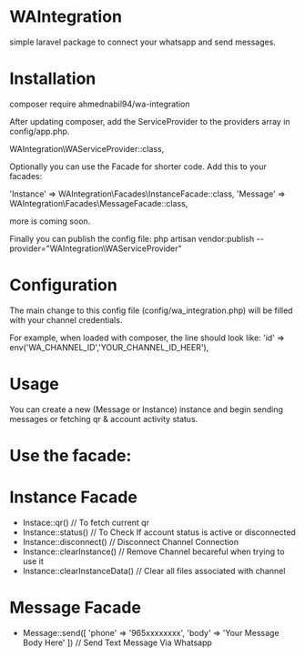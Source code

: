 # WAIntegration
simple laravel package to connect your whatsapp and send messages.


# Installation
composer require ahmednabil94/wa-integration


After updating composer, add the ServiceProvider to the providers array in config/app.php.

WAIntegration\WAServiceProvider::class,

Optionally you can use the Facade for shorter code. Add this to your facades:

'Instance' => WAIntegration\Facades\InstanceFacade::class,
'Message' => WAIntegration\Facades\MessageFacade::class,

 more is coming soon.

 Finally you can publish the config file:
 php artisan vendor:publish --provider="WAIntegration\WAServiceProvider" 

# Configuration
 The main change to this config file (config/wa_integration.php) will be filled with your channel credentials.

 For example, when loaded with composer, the line should look like:
 'id'            => env('WA_CHANNEL_ID','YOUR_CHANNEL_ID_HEER'),

# Usage

 You can create a new (Message or Instance) instance and begin sending messages or fetching qr & account activity status.

 # Use the facade:
 
 # Instance Facade
 
  - Instace::qr()  // To fetch current qr
  - Instance::status() // To Check If account status is active or disconnected
  - Instance::disconnect() // Disconnect Channel Connection
  - Instance::clearInstance() // Remove Channel becareful when trying to use it
  - Instance::clearInstanceData() // Clear all files associated with channel

 # Message Facade
 
  - Message::send([
   'phone' => '965xxxxxxxx',
   'body'  => 'Your Message Body Here'
  ]) // Send Text Message Via Whatsapp
